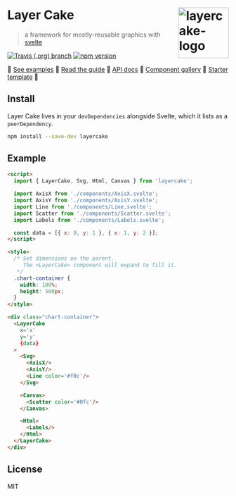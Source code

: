 Layer Cake  [<img src="https://github.com/mhkeller/layercake-examples/raw/master/static/layercake-logo-500x400.png" width="115" align="right" alt="layercake-logo">](https://mhkeller.github.io/layercake)
===

> a framework for mostly-reusable graphics with [svelte](https://github.com/sveltejs/svelte)

[![Travis (.org) branch](https://img.shields.io/travis/mhkeller/layercake/master.svg?style=flat-square)](https://travis-ci.org/mhkeller/layercake) [![npm version](https://img.shields.io/npm/v/layercake.svg?style=flat-square)](https://npmjs.org/package/layercake)

 🍰 [See examples](https://layercake.graphics)
 🍰 [Read the guide](https://layercake.graphics/guide)
 🍰 [API docs](https://layercake.graphics/guide#layercake-props)
 🍰 [Component gallery](https://layercake.graphics/components)
 🍰 [Starter template](https://github.com/mhkeller/layercake-template)
 🍰

## Install

Layer Cake lives in your `devDependencies` alongside Svelte, which it lists as a `peerDependency`.

```sh
npm install --save-dev layercake
```

## Example

```html
<script>
  import { LayerCake, Svg, Html, Canvas } from 'layercake';

  import AxisX from './components/AxisX.svelte';
  import AxisY from './components/AxisY.svelte';
  import Line from './components/Line.svelte';
  import Scatter from './components/Scatter.svelte';
  import Labels from './components/Labels.svelte';

  const data = [{ x: 0, y: 1 }, { x: 1, y: 2 }];
</script>

<style>
  /* Set dimensions on the parent.
     The <LayerCake> component will expand to fill it.
   */
  .chart-container {
    width: 100%;
    height: 500px;
  }
</style>

<div class="chart-container">
  <LayerCake
    x='x'
    y='y'
    {data}
  >
    <Svg>
      <AxisX/>
      <AxisY/>
      <Line color='#f0c'/>
    </Svg>

    <Canvas>
      <Scatter color='#0fc'/>
    </Canvas>

    <Html>
      <Labels/>
    </Html>
  </LayerCake>
</div>
```

## License

MIT
